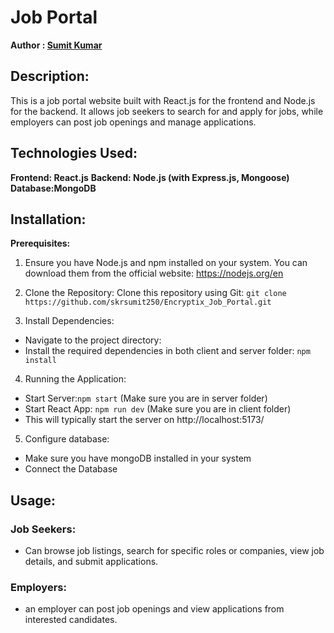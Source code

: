 # Job Portal
**Author : [Sumit Kumar](https://skrsumit250.github.io/Portfolio/)**
## Description:
This is a job portal website built with React.js for the frontend and Node.js for the backend. It allows job seekers to search for and apply for jobs, while employers can post job openings and manage applications.

## Technologies Used:
**Frontend: React.js**
**Backend: Node.js (with Express.js, Mongoose)**
**Database:MongoDB**

## Installation:

**Prerequisites:**
1. Ensure you have Node.js and npm installed on your system. You can download them from the official website: https://nodejs.org/en

2. Clone the Repository:
Clone this repository using Git: `git clone https://github.com/skrsumit250/Encryptix_Job_Portal.git`

3. Install Dependencies:
- Navigate to the project directory:
- Install the required dependencies in both client and server folder: `npm install`

4. Running the Application:
- Start Server:`npm start` (Make sure you are in server folder)
- Start React App: `npm run dev` (Make sure you are in client folder)
- This will typically start the server on http://localhost:5173/

5. Configure database:
- Make sure you have mongoDB installed in your system
- Connect the Database

## Usage:

### Job Seekers:
- Can browse job listings, search for specific roles or companies, view job details, and submit applications.
### Employers:
- an employer can post job openings and view applications from interested candidates.